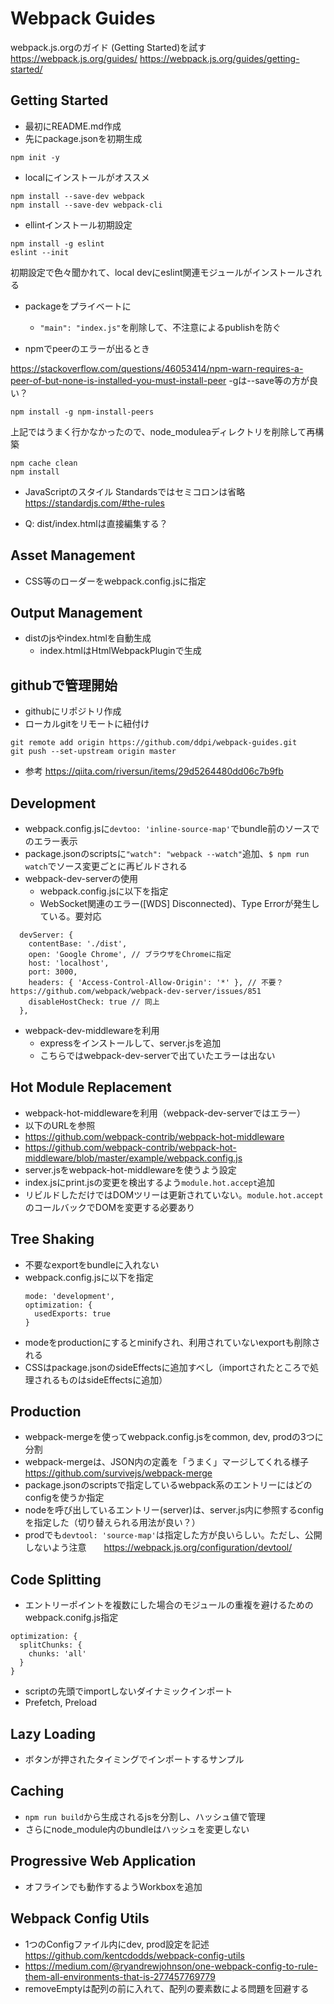 # Webpack Guides

webpack.js.orgのガイド (Getting Started)を試す https://webpack.js.org/guides/
https://webpack.js.org/guides/getting-started/


## Getting Started

* 最初にREADME.md作成
* 先にpackage.jsonを初期生成
```
npm init -y
```

* localにインストールがオススメ
```
npm install --save-dev webpack
npm install --save-dev webpack-cli
```
* ellintインストール初期設定
```
npm install -g eslint
eslint --init
```
初期設定で色々聞かれて、local devにeslint関連モジュールがインストールされる

* packageをプライベートに
  *  `"main": "index.js"`を削除して、不注意によるpublishを防ぐ

* npmでpeerのエラーが出るとき

https://stackoverflow.com/questions/46053414/npm-warn-requires-a-peer-of-but-none-is-installed-you-must-install-peer
  -gは--save等の方が良い？
```
npm install -g npm-install-peers
```
上記ではうまく行かなかったので、node_moduleaディレクトリを削除して再構築
```
npm cache clean
npm install
```

* JavaScriptのスタイル
  Standardsではセミコロンは省略
  https://standardjs.com/#the-rules

* Q: dist/index.htmlは直接編集する？

## Asset Management
* CSS等のローダーをwebpack.config.jsに指定

## Output Management
* distのjsやindex.htmlを自動生成
  * index.htmlはHtmlWebpackPluginで生成

## githubで管理開始
* githubにリポジトリ作成
* ローカルgitをリモートに紐付け

```
git remote add origin https://github.com/ddpi/webpack-guides.git
git push --set-upstream origin master
```
* 参考 https://qiita.com/riversun/items/29d5264480dd06c7b9fb

## Development
* webpack.config.jsに`devtoo: 'inline-source-map'`でbundle前のソースでのエラー表示
* package.jsonのscriptsに`"watch": "webpack --watch"`追加、`$ npm run watch`でソース変更ごとに再ビルドされる
* webpack-dev-serverの使用
  * webpack.config.jsに以下を指定
  * WebSocket関連のエラー([WDS] Disconnected)、Type Errorが発生している。要対応
```
  devServer: {
    contentBase: './dist',
    open: 'Google Chrome', // ブラウザをChromeに指定
    host: 'localhost',
    port: 3000,
    headers: { 'Access-Control-Allow-Origin': '*' }, // 不要？https://github.com/webpack/webpack-dev-server/issues/851
    disableHostCheck: true // 同上
  },
```
* webpack-dev-middlewareを利用
  * expressをインストールして、server.jsを追加
  * こちらではwebpack-dev-serverで出ていたエラーは出ない

## Hot Module Replacement
* webpack-hot-middlewareを利用（webpack-dev-serverではエラー）
* 以下のURLを参照
* https://github.com/webpack-contrib/webpack-hot-middleware
* https://github.com/webpack-contrib/webpack-hot-middleware/blob/master/example/webpack.config.js
* server.jsをwebpack-hot-middlewareを使うよう設定
* index.jsにprint.jsの変更を検出するよう`module.hot.accept`追加
* リビルドしただけではDOMツリーは更新されていない。`module.hot.accept`のコールバックでDOMを変更する必要あり

## Tree Shaking
* 不要なexportをbundleに入れない
* webpack.config.jsに以下を指定
  ```
  mode: 'development',
  optimization: {
    usedExports: true
  }
  ```
* modeをproductionにするとminifyされ、利用されていないexportも削除される
* CSSはpackage.jsonのsideEffectsに追加すべし（importされたところで処理されるものはsideEffectsに追加）

## Production
* webpack-mergeを使ってwebpack.config.jsをcommon, dev, prodの3つに分割
* webpack-mergeは、JSON内の定義を「うまく」マージしてくれる様子 https://github.com/survivejs/webpack-merge
* package.jsonのscriptsで指定しているwebpack系のエントリーにはどのconfigを使うか指定
* nodeを呼び出しているエントリー(server)は、server.js内に参照するconfigを指定した（切り替えられる用法が良い？）
* prodでも`devtool: 'source-map'`は指定した方が良いらしい。ただし、公開しないよう注意　　https://webpack.js.org/configuration/devtool/

## Code Splitting
* エントリーポイントを複数にした場合のモジュールの重複を避けるためのwebpack.conifg.js指定
```
optimization: {
  splitChunks: {
    chunks: 'all'
  }
}
```
* scriptの先頭でimportしないダイナミックインポート
* Prefetch, Preload

## Lazy Loading
* ボタンが押されたタイミングでインポートするサンプル

## Caching
* `npm run build`から生成されるjsを分割し、ハッシュ値で管理
* さらにnode_module内のbundleはハッシュを変更しない

## Progressive Web Application
* オフラインでも動作するようWorkboxを追加

## Webpack Config Utils
* 1つのConfigファイル内にdev, prod設定を記述 https://github.com/kentcdodds/webpack-config-utils
* https://medium.com/@ryandrewjohnson/one-webpack-config-to-rule-them-all-environments-that-is-277457769779
* removeEmptyは配列の前に入れて、配列の要素数による問題を回避する
  